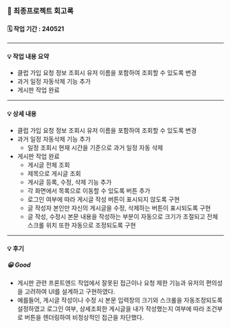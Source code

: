 ### 📑 최종프로젝트 회고록

#### 🗓 작업 기간 : 240521

---

#### 💡 작업 내용 요약
- 클럽 가입 요청 정보 조회시 유저 이름을 포함하여 조회할 수 있도록 변경
- 과거 일정 자동삭제 기능 추가
- 게시판 작업 완료

---

#### 💡 상세 내용
- 클럽 가입 요청 정보 조회시 유저 이름을 포함하여 조회할 수 있도록 변경
- 과거 일정 자동삭제 기능 추가
  - 일정 조회시 현재 시간을 기준으로 과거 일정 자동 삭제
- 게시판 작업 완료
  - 게시글 전체 조회
  - 제목으로 게시글 조회
  - 게시글 등록, 수정, 삭제 기능 추가
  - 각 화면에서 목록으로 이동할 수 있도록 버튼 추가
  - 로그인 여부에 따라 게시글 작성 버튼이 표시되지 않도록 구현
  - 글 작성자 본인만 자신의 게시글을 수정, 삭제하는 버튼이 표시되도록 구현
  - 글 작성, 수정시 본문 내용을 작성하는 부분이 자동으로 크기가 조절되고 전체 스크롤 위치 또한 자동으로 조정되도록 구현

---

#### 💡 후기
##### 😀 Good
- 게시판 관련 프론트엔드 작업에서 잘못된 접근이나 요청 제한 기능과 유저의 편의성을 고려하여 UI를 설계하고 구현하였다.
- 예를들어, 게시글 작성이나 수정 시 본문 입력창의 크기와 스크롤을 자동조정되도록 설정하였고 로그인 여부, 상세조회한 게시글을 내가 작성했는지 여부에 따라 조건부로 버튼을 렌더링하여 비정상적인 접근을 차단했다.